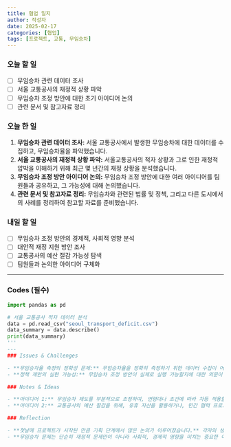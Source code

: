 ```yaml
---
title: 협업 일지
author: 작성자
date: 2025-02-17
categories: [협업]
tags: [프로젝트, 교통, 무임승차]
---
```


### 오늘 할 일

- [ ] 무임승차 관련 데이터 조사
- [ ] 서울 교통공사의 재정적 상황 파악
- [ ] 무임승차 조정 방안에 대한 초기 아이디어 논의
- [ ] 관련 문서 및 참고자료 정리

### 오늘 한 일

1. **무임승차 관련 데이터 조사:** 서울 교통공사에서 발생한 무임승차에 대한 데이터를 수집하고, 무임승차율을 파악했습니다.
2. **서울 교통공사의 재정적 상황 파악:** 서울교통공사의 적자 상황과 그로 인한 재정적 압박을 이해하기 위해 최근 몇 년간의 재정 상황을 분석했습니다.
3. **무임승차 조정 방안 아이디어 논의:** 무임승차 조정 방안에 대한 여러 아이디어를 팀원들과 공유하고, 그 가능성에 대해 논의했습니다.
4. **관련 문서 및 참고자료 정리:** 무임승차와 관련된 법률 및 정책, 그리고 다른 도시에서의 사례를 정리하여 참고할 자료를 준비했습니다.

### 내일 할 일

- [ ] 무임승차 조정 방안의 경제적, 사회적 영향 분석
- [ ] 대안적 재정 지원 방안 조사
- [ ] 교통공사의 예산 절감 가능성 탐색
- [ ] 팀원들과 논의한 아이디어 구체화

---
### Codes (필수)

```python
import pandas as pd

# 서울 교통공사 적자 데이터 분석
data = pd.read_csv("seoul_transport_deficit.csv")
data_summary = data.describe()
print(data_summary)
'''
---
### Issues & Challenges

- **무임승차율 측정의 정확성 문제:** 무임승차율을 정확히 측정하기 위한 데이터 수집이 어렵고, 일부 데이터가 누락되어 있을 수 있습니다. 이 문제를 해결하기 위해 여러 출처에서 데이터를 비교하고 분석하려고 시도했습니다.
- **정책 제안의 실현 가능성:** 무임승차 조정 방안이 실제로 실행 가능할지에 대한 의문이 있었습니다. 이 부분에 대한 추가적인 전문가 의견을 구하고 논의를 이어가려고 합니다.

### Notes & Ideas

- **아이디어 1:** 무임승차 제도를 부분적으로 조정하여, 연령대나 조건에 따라 차등 적용할 수 있는 방안을 제시해볼 수 있을 것 같습니다.
- **아이디어 2:** 교통공사의 예산 절감을 위해, 유휴 자산을 활용하거나, 민간 협력 프로그램을 통한 재정 지원 방안을 고려해볼 필요가 있습니다.

### Reflection

- **첫날에 프로젝트가 시작된 만큼 기획 단계에서 많은 논의가 이루어졌습니다.** 각자의 생각을 공유하며, 어떻게 구체적인 조정 방안을 만들 수 있을지 고민이 많이 됐습니다.
- **무임승차 문제는 단순히 재정적 문제만이 아니라 사회적, 경제적 영향을 미치는 중요한 이슈라는 걸 느꼈습니다.** 이런 점을 고려해서 실현 가능한 방안을 도출해야 한다는 점에서 앞으로 더 깊이 고민해야 할 것 같습니다.

